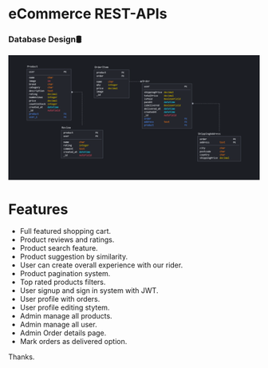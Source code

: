 # eCommerce REST-APIs 

### Database Design🛢
![Database Design](https://github.com/hossainchisty/eCommerce-backend-APIs/blob/master/e-commerce-database-desgin.png)

# Features
* Full featured shopping cart.
* Product reviews and ratings.
* Product search feature.
* Product suggestion by similarity.
* User can create overall experience with our rider.
* Product pagination system.
* Top rated products filters.
* User signup and sign in system with JWT.
* User profile with orders.
* User profile editing stytem.
* Admin manage all products.
* Admin manage all user.
* Admin Order details page.
* Mark orders as delivered option.

Thanks.


